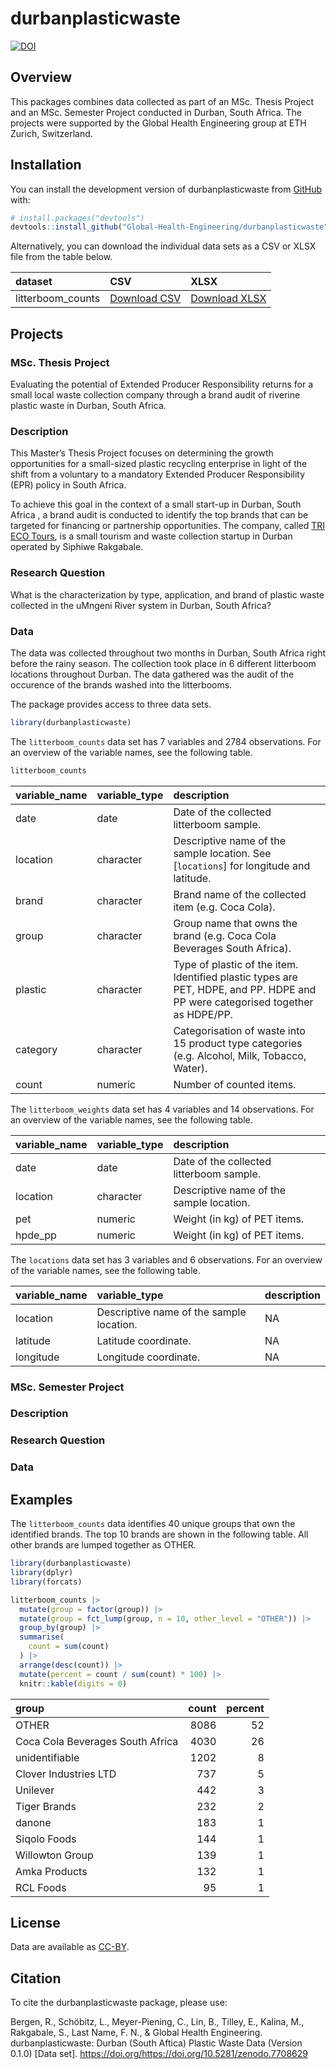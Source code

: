 
<!-- README.md is generated from README.Rmd. Please edit that file -->

# durbanplasticwaste

<!-- badges: start -->

[![DOI](https://zenodo.org/badge/604573987.svg)](https://zenodo.org/badge/latestdoi/604573987)
<!-- badges: end -->

## Overview

This packages combines data collected as part of an MSc. Thesis Project
and an MSc. Semester Project conducted in Durban, South Africa. The
projects were supported by the Global Health Engineering group at ETH
Zurich, Switzerland.

## Installation

You can install the development version of durbanplasticwaste from
[GitHub](https://github.com/) with:

``` r
# install.packages("devtools")
devtools::install_github("Global-Health-Engineering/durbanplasticwaste")
```

Alternatively, you can download the individual data sets as a CSV or
XLSX file from the table below.

| dataset           | CSV                                                                                                                         | XLSX                                                                                                                          |
|:------------------|:----------------------------------------------------------------------------------------------------------------------------|:------------------------------------------------------------------------------------------------------------------------------|
| litterboom_counts | [Download CSV](https://github.com/Global-Health-Engineering/durbanplasticwaste/raw/main/inst/extdata/litterboom_counts.csv) | [Download XLSX](https://github.com/Global-Health-Engineering/durbanplasticwaste/raw/main/inst/extdata/litterboom_counts.xlsx) |

## Projects

### MSc. Thesis Project

Evaluating the potential of Extended Producer Responsibility returns for
a small local waste collection company through a brand audit of riverine
plastic waste in Durban, South Africa.

### Description

This Master’s Thesis Project focuses on determining the growth
opportunities for a small-sized plastic recycling enterprise in light of
the shift from a voluntary to a mandatory Extended Producer
Responsibility (EPR) policy in South Africa.

To achieve this goal in the context of a small start-up in Durban, South
Africa , a brand audit is conducted to identify the top brands that can
be targeted for financing or partnership opportunities. The company,
called [TRI ECO Tours](https://triecotours.co.za/), is a small tourism
and waste collection startup in Durban operated by Siphiwe Rakgabale.

### Research Question

What is the characterization by type, application, and brand of plastic
waste collected in the uMngeni River system in Durban, South Africa?

### Data

The data was collected throughout two months in Durban, South Africa
right before the rainy season. The collection took place in 6 different
litterboom locations throughout Durban. The data gathered was the audit
of the occurence of the brands washed into the litterbooms.

The package provides access to three data sets.

``` r
library(durbanplasticwaste)
```

The `litterboom_counts` data set has 7 variables and 2784 observations.
For an overview of the variable names, see the following table.

``` r
litterboom_counts
```

| variable_name | variable_type | description                                                                                                                    |
|:--------------|:--------------|:-------------------------------------------------------------------------------------------------------------------------------|
| date          | date          | Date of the collected litterboom sample.                                                                                       |
| location      | character     | Descriptive name of the sample location. See \[`locations`\] for longitude and latitude.                                       |
| brand         | character     | Brand name of the collected item (e.g. Coca Cola).                                                                             |
| group         | character     | Group name that owns the brand (e.g. Coca Cola Beverages South Africa).                                                        |
| plastic       | character     | Type of plastic of the item. Identified plastic types are PET, HDPE, and PP. HDPE and PP were categorised together as HDPE/PP. |
| category      | character     | Categorisation of waste into 15 product type categories (e.g. Alcohol, Milk, Tobacco, Water).                                  |
| count         | numeric       | Number of counted items.                                                                                                       |

The `litterboom_weights` data set has 4 variables and 14 observations.
For an overview of the variable names, see the following table.

| variable_name | variable_type | description                              |
|:--------------|:--------------|:-----------------------------------------|
| date          | date          | Date of the collected litterboom sample. |
| location      | character     | Descriptive name of the sample location. |
| pet           | numeric       | Weight (in kg) of PET items.             |
| hpde_pp       | numeric       | Weight (in kg) of PET items.             |

The `locations` data set has 3 variables and 6 observations. For an
overview of the variable names, see the following table.

| variable_name | variable_type                            | description |
|:--------------|:-----------------------------------------|:------------|
| location      | Descriptive name of the sample location. | NA          |
| latitude      | Latitude coordinate.                     | NA          |
| longitude     | Longitude coordinate.                    | NA          |

### MSc. Semester Project

<!--# please add semester project title -->

### Description

<!--# please add a short description of the semester -->

### Research Question

<!--# please add the research questions -->

### Data

## Examples

The `litterboom_counts` data identifies 40 unique groups that own the
identified brands. The top 10 brands are shown in the following table.
All other brands are lumped together as OTHER.

``` r
library(durbanplasticwaste)
library(dplyr)
library(forcats)

litterboom_counts |> 
  mutate(group = factor(group)) |> 
  mutate(group = fct_lump(group, n = 10, other_level = "OTHER")) |> 
  group_by(group) |> 
  summarise(
    count = sum(count)
  ) |> 
  arrange(desc(count)) |> 
  mutate(percent = count / sum(count) * 100) |> 
  knitr::kable(digits = 0)
```

| group                            | count | percent |
|:---------------------------------|------:|--------:|
| OTHER                            |  8086 |      52 |
| Coca Cola Beverages South Africa |  4030 |      26 |
| unidentifiable                   |  1202 |       8 |
| Clover Industries LTD            |   737 |       5 |
| Unilever                         |   442 |       3 |
| Tiger Brands                     |   232 |       2 |
| danone                           |   183 |       1 |
| Siqolo Foods                     |   144 |       1 |
| Willowton Group                  |   139 |       1 |
| Amka Products                    |   132 |       1 |
| RCL Foods                        |    95 |       1 |

## License

Data are available as
[CC-BY](https://github.com/Global-Health-Engineering/durbanplasticwaste/blob/main/LICENSE.md).

## Citation

To cite the durbanplasticwaste package, please use:

Bergen, R., Schöbitz, L., Meyer-Piening, C., Lin, B., Tilley, E.,
Kalina, M., Rakgabale, S., Last Name, F. N., & Global Health
Engineering. durbanplasticwaste: Durban (South Aftica) Plastic Waste
Data (Version 0.1.0) \[Data set\].
<https://doi.org/https://doi.org/10.5281/zenodo.7708629>
